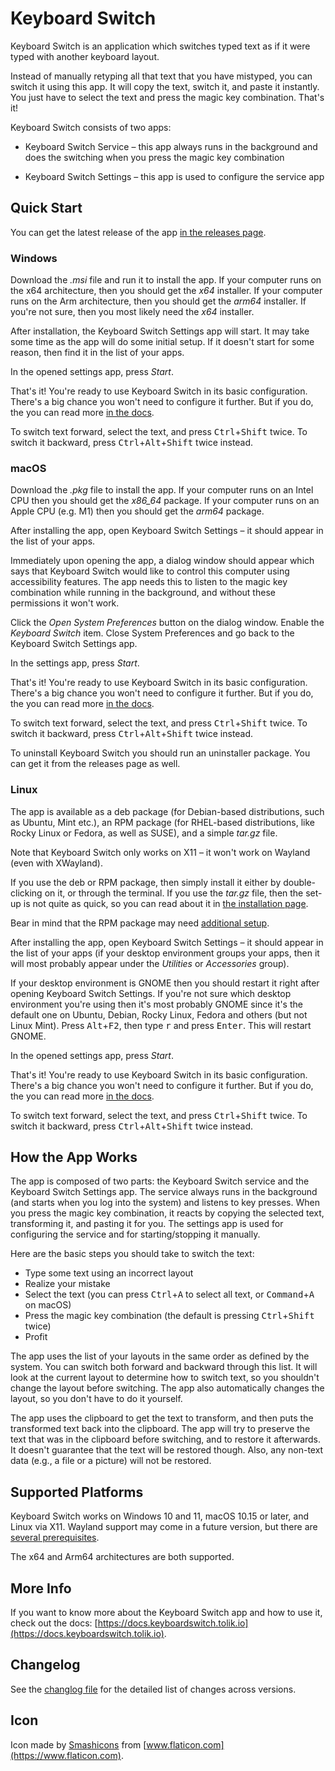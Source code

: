 # Keyboard Switch

Keyboard Switch is an application which switches typed text as if it were typed with another keyboard layout.

Instead of manually retyping all that text that you have mistyped, you can switch it using this app. It will copy the
text, switch it, and paste it instantly. You just have to select the text and press the magic key combination.
That's it!

Keyboard Switch consists of two apps:

- Keyboard Switch Service – this app always runs in the background and does the switching when you press the magic key
combination

- Keyboard Switch Settings – this app is used to configure the service app

## Quick Start

You can get the latest release of the app [in the releases page](https://github.com/TolikPylypchuk/KeyboardSwitch/releases).

### Windows

Download the _.msi_ file and run it to install the app. If your computer runs on the x64 architecture, then you should
get the _x64_ installer. If your computer runs on the Arm architecture, then you should get the _arm64_ installer. If
you're not sure, then you most likely need the _x64_ installer.

After installation, the Keyboard Switch Settings app will start. It may take some time as the app will do some initial
setup. If it doesn't start for some reason, then find it in the list of your apps.

In the opened settings app, press _Start_.

That's it! You're ready to use Keyboard Switch in its basic configuration. There's a big chance you won't need to
configure it further. But if you do, the you can read more [in the docs](https://docs.keyboardswitch.tolik.io).

To switch text forward, select the text, and press <kbd>Ctrl</kbd>+<kbd>Shift</kbd> twice. To switch it backward, press
<kbd>Ctrl</kbd>+<kbd>Alt</kbd>+<kbd>Shift</kbd> twice instead.

### macOS

Download the _.pkg_ file to install the app. If your computer runs on an Intel CPU then you should get the _x86\_64_
package. If your computer runs on an Apple CPU (e.g. M1) then you should get the _arm64_ package.

After installing the app, open Keyboard Switch Settings – it should appear in the list of your apps.

Immediately upon opening the app, a dialog window should appear which says that Keyboard Switch would like to control
this computer using accessibility features. The app needs this to listen to the magic key combination while running in
the background, and without these permissions it won't work.

Click the _Open System Preferences_ button on the dialog window. Enable the _Keyboard Switch_ item. Close System
Preferences and go back to the Keyboard Switch Settings app.

In the settings app, press _Start_.

That's it! You're ready to use Keyboard Switch in its basic configuration. There's a big chance you won't need to
configure it further. But if you do, the you can read more [in the docs](https://docs.keyboardswitch.tolik.io).

To switch text forward, select the text, and press <kbd>Ctrl</kbd>+<kbd>Shift</kbd> twice. To switch it backward, press
<kbd>Ctrl</kbd>+<kbd>Alt</kbd>+<kbd>Shift</kbd> twice instead.

To uninstall Keyboard Switch you should run an uninstaller package. You can get it from the releases page as well.

### Linux

The app is available as a deb package (for Debian-based distributions, such as Ubuntu, Mint etc.), an RPM package (for
RHEL-based distributions, like Rocky Linux or Fedora, as well as SUSE), and a simple _tar.gz_ file.

Note that Keyboard Switch only works on X11 – it won't work on Wayland (even with XWayland).

If you use the deb or RPM package, then simply install it either by double-clicking on it, or through the terminal. If
you use the _tar.gz_ file, then the set-up is not quite as quick, so you can read about it in
[the installation page](https://docs.keyboardswitch.tolik.io/usage-guides/installation#linux).

Bear in mind that the RPM package may need
[additional setup](https://docs.keyboardswitch.tolik.io/usage-guides/installation#linux).

After installing the app, open Keyboard Switch Settings – it should appear in the list of your apps (if your desktop
environment groups your apps, then it will most probably appear under the _Utilities_ or _Accessories_ group).

If your desktop environment is GNOME then you should restart it right after opening Keyboard Switch Settings. If you're
not sure which desktop environment you're using then it's most probably GNOME since it's the default one on Ubuntu,
Debian, Rocky Linux, Fedora and others (but not Linux Mint). Press <kbd>Alt</kbd>+<kbd>F2</kbd>, then type <kbd>r</kbd>
and press <kbd>Enter</kbd>. This will restart GNOME.

In the opened settings app, press _Start_.

That's it! You're ready to use Keyboard Switch in its basic configuration. There's a big chance you won't need to
configure it further. But if you do, the you can read more [in the docs](https://docs.keyboardswitch.tolik.io).

To switch text forward, select the text, and press <kbd>Ctrl</kbd>+<kbd>Shift</kbd> twice. To switch it backward, press
<kbd>Ctrl</kbd>+<kbd>Alt</kbd>+<kbd>Shift</kbd> twice instead.

## How the App Works

The app is composed of two parts: the Keyboard Switch service and the Keyboard Switch Settings app. The service always
runs in the background (and starts when you log into the system) and listens to key presses. When you press the magic
key combination, it reacts by copying the selected text, transforming it, and pasting it for you. The settings app is
used for configuring the service and for starting/stopping it manually.

Here are the basic steps you should take to switch the text:

- Type some text using an incorrect layout
- Realize your mistake
- Select the text (you can press <kbd>Ctrl</kbd>+<kbd>A</kbd> to select all text, or <kbd>Command</kbd>+<kbd>A</kbd> on
macOS)
- Press the magic key combination (the default is pressing <kbd>Ctrl</kbd>+<kbd>Shift</kbd> twice)
- Profit

The app uses the list of your layouts in the same order as defined by the system. You can switch both forward and
backward through this list. It will look at the current layout to determine how to switch text, so you shouldn't change
the layout before switching. The app also automatically changes the layout, so you don't have to do it yourself.

The app uses the clipboard to get the text to transform, and then puts the transformed text back into the clipboard.
The app will try to preserve the text that was in the clipboard before switching, and to restore it afterwards. It
doesn't guarantee that the text will be restored though. Also, any non-text data (e.g., a file or a picture) will not
be restored.

## Supported Platforms

Keyboard Switch works on Windows 10 and 11, macOS 10.15 or later, and Linux via X11. Wayland support may come in a
future version, but there are [several prerequisites](https://github.com/TolikPylypchuk/KeyboardSwitch/issues/54).

The x64 and Arm64 architectures are both supported.

## More Info

If you want to know more about the Keyboard Switch app and how to use it, check out the docs:
[https://docs.keyboardswitch.tolik.io](https://docs.keyboardswitch.tolik.io).

## Changelog

See the [changlog file](https://github.com/TolikPylypchuk/KeyboardSwitch/blob/main/CHANGELOG.md) for the detailed list
of changes across versions.

## Icon

Icon made by [Smashicons](https://smashicons.com) from [www.flaticon.com](https://www.flaticon.com).
